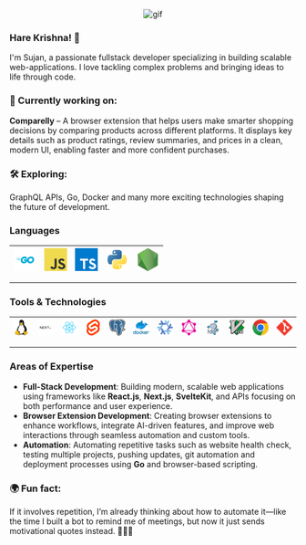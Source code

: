 <p align="center">
<img src="https://mir-s3-cdn-cf.behance.net/project_modules/disp/9c0d2243836113.57fe73e1e3867.gif" alt="gif" />
</p>

### Hare Krishna! 👋
I'm Sujan, a passionate fullstack developer specializing in building scalable web-applications. I love tackling complex problems and bringing ideas to life through code.

### 🌟 Currently working on:
**Comparelly** – A browser extension that helps users make smarter shopping decisions by comparing products across different platforms. It displays key details such as product ratings, review summaries, and prices in a clean, modern UI, enabling faster and more confident purchases.


### 🛠️ Exploring: 
GraphQL APIs, Go, Docker and many more exciting technologies shaping the future of development.

### **Languages**
| <img title="Go" alt="Go" width="40px" src="https://raw.githubusercontent.com/github/explore/master/topics/go/go.png" /> | <img title="JavaScript" alt="JavaScript" width="40px" src="https://raw.githubusercontent.com/github/explore/master/topics/javascript/javascript.png" /> | <img title="Typescript" alt="Typescript" width="40px" src="https://raw.githubusercontent.com/github/explore/master/topics/typescript/typescript.png" /> |  <img title="Python" alt="Python" width="40px" src="https://raw.githubusercontent.com/github/explore/master/topics/python/python.png" /> | <img title="NodeJS" alt="NodeJS" width="40px" src="https://raw.githubusercontent.com/github/explore/master/topics/nodejs/nodejs.png" /> |
|--|--|--|--|--|

---

### **Tools & Technologies**
| <img title="Linux" alt="Linux" width="40px" src="https://raw.githubusercontent.com/github/explore/master/topics/linux/linux.png" /> | <img title="Next.js" alt="Next.js" width="40px" src="https://raw.githubusercontent.com/github/explore/master/topics/nextjs/nextjs.png" /> | <img title="React.js" alt="React.js" width="40px" src="https://raw.githubusercontent.com/github/explore/master/topics/react/react.png" /> | <img title="SvelteKit" alt="SvelteKit" width="40px" src="https://raw.githubusercontent.com/github/explore/master/topics/svelte/svelte.png" /> | <img title="PostgreSQL" alt="PostgreSQL" width="40px" src="https://raw.githubusercontent.com/github/explore/master/topics/postgresql/postgresql.png" /> | <img title="Docker" alt="Docker" width="40px" src="https://raw.githubusercontent.com/github/explore/master/topics/docker/docker.png" /> | <img title="NixOS" alt="NixOS" width="40px" src="https://raw.githubusercontent.com/github/explore/master/topics/nix/nix.png" /> | <img title="GraphQL" alt="GraphQL" width="40px" src="https://raw.githubusercontent.com/github/explore/master/topics/graphql/graphql.png" /> | <img title="Docker Compose" alt="Docker Compose" width="40px" src="https://raw.githubusercontent.com/github/explore/master/topics/docker-compose/docker-compose.png" /> | <img title="LunarVim" alt="LunarVim" width="40px" src="https://raw.githubusercontent.com/github/explore/master/topics/vim/vim.png" /> | <img title="Chrome Extension" alt="Chrome Extension" width="40px" src="https://raw.githubusercontent.com/github/explore/master/topics/chrome/chrome.png" /> | <img title="git" alt="git" width="40px" src="https://raw.githubusercontent.com/github/explore/master/topics/git/git.png" /> |
|--|--|--|--|--|--|--|--|--|--|--|--|

---

### **Areas of Expertise**  
- **Full-Stack Development**: Building modern, scalable web applications using frameworks like **React.js**, **Next.js**, **SvelteKit**, and APIs focusing on both performance and user experience.  
- **Browser Extension Development**: Creating browser extensions to enhance workflows, integrate AI-driven features, and improve web interactions through seamless automation and custom tools.  
- **Automation**: Automating repetitive tasks such as website health check, testing multiple projects, pushing updates, git automation and deployment processes using **Go** and browser-based scripting.
  
### 🌍 Fun fact:
If it involves repetition, I’m already thinking about how to automate it—like the time I built a bot to remind me of meetings, but now it just sends motivational quotes instead. 🔄🤖✨
